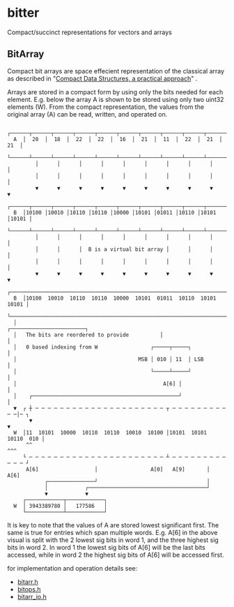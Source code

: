 # bitter
Compact/succinct representations for vectors and arrays

## BitArray

Compact bit arrays are space effecient representation of the classical array
as described in "[Compact Data Structures, a practical approach](https://doi.org/10.1017/CBO9781316588284)" .

Arrays are stored in a compact form by using only the bits needed for each
element. E.g. below the array A is shown to be stored using only two uint32
elements (W). From the compact representation, the values from the original
array (A) can be read, written, and operated on.
 
```
     ┌──────┬──────┬──────┬──────┬──────┬──────┬──────┬──────┬──────┬──────┐
  A  │  20  │  18  │  22  │  22  │  16  │  21  │  11  │  22  │  21  │  21  │
     └──────┴──────┴──────┴──────┴──────┴──────┴──────┴──────┴──────┴──────┘
         │      │      │      │      │      │      │      │      │      │
         │      │      │      │      │      │      │      │      │      │
         ▼      ▼      ▼      ▼      ▼      ▼      ▼      ▼      ▼      ▼
     ┌──────┬──────┬──────┬──────┬──────┬──────┬──────┬──────┬──────┬──────┐
  B  │10100 │10010 │10110 │10110 │10000 │10101 │01011 │10110 │10101 │10101 │ 
     └──────┴──────┴──────┴──────┴──────┴──────┴──────┴──────┴──────┴──────┘
         │      │      │      │      │      │      │      │      │      │
         │      │      │  B is a virtual bit array │      │      │      │
         │      │      │      │      │      │      │      │      │      │
         ▼      ▼      ▼      ▼      ▼      ▼      ▼      ▼      ▼      ▼
     ┌─────────────────────────────────────────────────────────────────────┐
  B  │10100  10010  10110  10110  10000  10101  01011  10110  10101  10101 │
     └─────────────────────────────────────────────────────────────────────┘
  │                                              ┌────────────────────────┐
  │   The bits are reordered to provide          │                        │
  │   0 based indexing from W                 ┌─────┬─────┐               │
  │                                       MSB │ 010 │ 11  │ LSB           │
  │                                           └─────┴─────┘               │
  │                                               A[6] │                  │
  │    ┌───────────────────────────────────────────────┘                  │
  ▼  ┌ ┼ ─ ─ ─ ─ ─ ─ ─ ─ ─ ─ ─ ─ ─ ─ ─ ─ ─ ─ ─ ─ ─ ┬ ─ ─ ─ ─ ─ ─ ─ ─ ─ ─ ─│─ ┐
       ▼                                                                  ▼
  W  │11  10101  10000  10110  10110  10010  10100 │10101  10101  10110  010 │
      ^^                                                                 ^^^
     └ ─ ─ ─ ─ ─ ─ ─ ─ ─ ─ ─ ─ ─ ─ ─ ─ ─ ─ ─ ─ ─ ─ ┴ ─ ─ ─ ─ ─ ─ ─ ─ ─ ─ ─ ─ ┘
      A[6]                  │                 A[0]   A[9]       │        A[6]
            ┌───────────────┘                                   │
            │            ┌──────────────────────────────────────┘
            ▼            ▼
     ┌────────────┬────────────┐
  W  │ 3943389780 │   177586   │
     └────────────┴────────────┘
``` 
It is key to note that the values of A are stored lowest significant first.
The same is true for entries which span multiple words. E.g. A[6] in the
above visual is split with the 2 lowest sig bits in word 1, and the three
highest sig bits in word 2. In word 1 the lowest sig bits of A[6] will be
the last bits accessed, while in word 2 the highest sig bits of A[6] will
be accessed first.

for implementation and operation details see:
  - [bitarr.h](src/bitarr.h)
  - [bitops.h](src/bitops.h)
  - [bitarr_io.h](src/bitarr_io.h)

